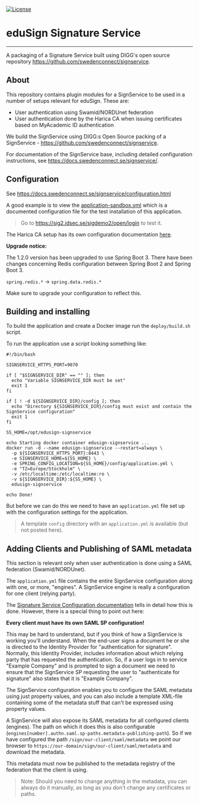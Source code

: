 [![License](https://img.shields.io/badge/License-BSD_2--Clause-orange.svg)](https://opensource.org/licenses/BSD-2-Clause)

# eduSign Signature Service

---

A packaging of a Signature Service built using DIGG's open source repository https://github.com/swedenconnect/signservice.

## About

This repository contains plugin modules for a SignService to be used in a number of setups relevant for eduSign. These are:

- User authentication using Swamid/NORDUnet federation
- User authentication done by the Harica CA when issuing certificates based on MyAcademic ID authentication

We build the SignService using DIGG:s Open Source packing of a SignService - https://github.com/swedenconnect/signservice.

For documentation of the SignService base, including detailed configuration instructions,
see https://docs.swedenconnect.se/signservice/.

## Configuration

See https://docs.swedenconnect.se/signservice/configuration.html

A good example is to view the [application-sandbox.yml](https://github.com/SUNET/signservice-modules/blob/main/signservice-app/src/main/resources/application-sandbox.yml) which
is a documented configuration file for the test installation of this application.

> Go to https://sig2.idsec.se/sigdemo2/open/login to test it.

The Harica CA setup has its own configuration documentation [here](harica/README.md).

**Upgrade notice:**

The 1.2.0 version has been upgraded to use Spring Boot 3. There have been changes concerning
Redis configuration between Spring Boot 2 and Spring Boot 3.

`spring.redis.*` -> `spring.data.redis.*`

Make sure to upgrade your configuration to reflect this.


## Building and installing

To build the application and create a Docker image run the `deploy/build.sh` script.

To run the application use a script looking something like:

```
#!/bin/bash

SIGNSERVICE_HTTPS_PORT=9070

if [ "$SIGNSERVICE_DIR" == "" ]; then
  echo "Variable SIGNSERVICE_DIR must be set"
  exit 1
fi

if [ ! -d ${SIGNSERVICE_DIR}/config ]; then
  echo "Directory ${SIGNSERVICE_DIR}/config must exist and contain the SignService configuration"
  exit 1
fi

SS_HOME=/opt/edusign-signservice

echo Starting docker container edusign-signservice ...
docker run -d --name edusign-signservice --restart=always \
  -p ${SIGNSERVICE_HTTPS_PORT}:8443 \
  -e SIGNSERVICE_HOME=${SS_HOME} \
  -e SPRING_CONFIG_LOCATION=${SS_HOME}/config/application.yml \
  -e "TZ=Europe/Stockholm" \
  -v /etc/localtime:/etc/localtime:ro \
  -v ${SIGNSERVICE_DIR}:${SS_HOME} \
  edusign-signservice

echo Done!

```

But before we can do this we need to have an `application.yml` file set up with the configuration settings
for the application. 

> A template `config` directory with an `application.yml` is available (but not posted here).

## Adding Clients and Publishing of SAML metadata

This section is relevant only when user authentication is done using a SAML federation (Swamid/NORDUnet).

The `application.yml` file contains the entire SignService configuration along with one, or more, "engines".
A SignService engine is really a configuration for one client (relying party).

The [Signature Service Configuration documentation](https://docs.swedenconnect.se/signservice/configuration.html) tells in detail how this is done. However, there is a special thing to point out here: 

**Every client must have its own SAML SP configuration!**

This may be hard to understand, but if you think of how a SignService is working you'll understand. When the
end-user signs a document he or she is directed to the Identity Provider for "authentication for signature".
Normally, this Identity Provider, includes information about which relying party that has requested the
authentication. So, if a user logs in to service "Example Company" and is prompted to sign a document
we need to ensure that the SignService SP requesting the user to "authenticate for signature" also states
that it is "Example Company".

The SignService configuration enables you to configure the SAML metadata using just property values, and
you can also include a template XML-file containing some of the metadata stuff that can't be expressed using
property values. 

A SignService will also expose its SAML metadata for all configured clients (engines). The path on which it
does this is also configurable (`engines[number].authn.saml.sp-paths.metadata-publishing-path`). So if we 
have configured the path `/sign/our-client/saml/metadata` we point our browser to 
`https://our-domain/sign/our-client/saml/metadata` and download the metadata.

This metadata must now be published to the metadata registry of the federation that the client is using.

> Note: Should you need to change anything in the metadata, you can always do it manually, as long as
you don't change any certificates or paths.




